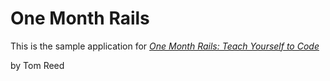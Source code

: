 # One Month Rails

This is the sample application for 
[*One Month Rails: Teach Yourself to Code*](http://onemonthrails.com)

by Tom Reed